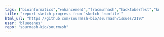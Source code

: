 ```yaml
---
tags: ["bioinformatics","enhancement","fracminhash","hacktoberfest","kmer","minhash","python","rust","scaled-minhash","sketching","sourmash","taxonomic-classification","taxonomic-profiling"]
title: "report sketch progress from `sketch fromfile`"
html_url: "https://github.com/sourmash-bio/sourmash/issues/2197"
user: "bluegenes"
repo: "sourmash-bio/sourmash"
---
```


